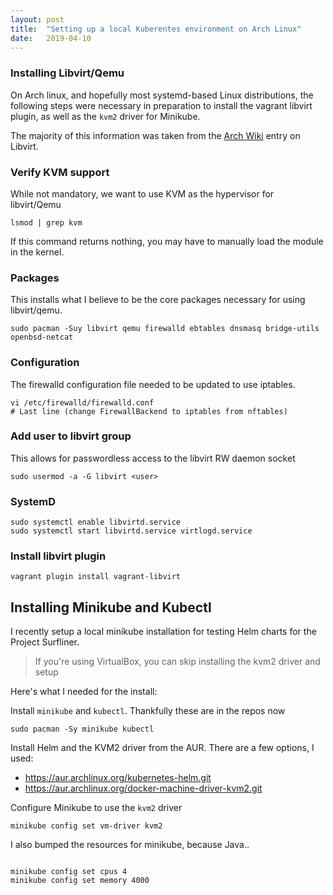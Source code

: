```yaml
---
layout: post
title:  "Setting up a local Kuberentes environment on Arch Linux"
date:   2019-04-10
---
```


### Installing Libvirt/Qemu

On Arch linux, and hopefully most systemd-based Linux distributions, the following steps were necessary in preparation
to install the vagrant libvirt plugin, as well as the `kvm2` driver for
Minikube.

The majority of this information was taken from the [Arch Wiki][libvirt-arch] entry on Libvirt.

### Verify KVM support
While not mandatory, we want to use KVM as the hypervisor for libvirt/Qemu
```
lsmod | grep kvm
```
If this command returns nothing, you may have to manually load the module in the kernel.

### Packages
This installs what I believe to be the core packages necessary for using libvirt/qemu.
```
sudo pacman -Suy libvirt qemu firewalld ebtables dnsmasq bridge-utils openbsd-netcat
```

### Configuration
The firewalld configuration file needed to be updated to use iptables.
```
vi /etc/firewalld/firewalld.conf
# Last line (change FirewallBackend to iptables from nftables)
```

### Add user to libvirt group
This allows for passwordless access to the libvirt RW daemon socket
```
sudo usermod -a -G libvirt <user>
```

### SystemD
```
sudo systemctl enable libvirtd.service
sudo systemctl start libvirtd.service virtlogd.service
```

### Install libvirt plugin
```
vagrant plugin install vagrant-libvirt
```

## Installing Minikube and Kubectl

I recently setup a local minikube installation for testing Helm charts for the
Project Surfliner.

> If you're using VirtualBox, you can skip installing the kvm2 driver and setup

Here's what I needed for the install:

Install `minikube` and `kubectl`. Thankfully these are in the repos now

```
sudo pacman -Sy minikube kubectl
```

Install Helm and the KVM2 driver from the AUR. There are a few options, I
used:
- https://aur.archlinux.org/kubernetes-helm.git
- https://aur.archlinux.org/docker-machine-driver-kvm2.git


Configure Minikube to use the `kvm2` driver

```
minikube config set vm-driver kvm2
```

I also bumped the resources for minikube, because Java..

```

minikube config set cpus 4
minikube config set memory 4000
```

[libvirt-arch]:https://wiki.archlinux.org/index.php/Libvirt



